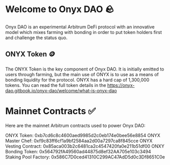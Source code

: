 # Welcome to Onyx DAO 🪨

Onyx DAO is an experimental Arbitrum DeFi protocol with an innovative model which mixes farming with bonding in order to put token holders first and challenge the status quo.

## ONYX Token 🪙

The ONYX Token is the key component of Onyx DAO. It is initially emitted to users through farming, but the main use of ONYX is to use as a means of bonding liquidity for the protocol. ONYX has a hard cap of 1,300,000 tokens. You can read the full token details in the https://onyx-dao.gitbook.io/onyx-dao/welcome/what-is-onyx-dao

# Mainnet Contracts ✅

Here are the mainnet Arbitrum contracts used to power Onyx DAO:

ONYX Token: 0xb7cd6c8c4600aed9985d2c0eb174e0bee56e8854
ONYX Master Chef: 0xf9c83ff6cf1a9bf2584aa2d00a7297ca8f845cce
ONYX Vesting Contract: 0x85aca003b2c6481ca2c4547420fa0e211b51df00
ONXY Bonding Token: 0x564792fA49560ad44875d8ef32AA705e103c3494
Staking Pool Factory: 0x586C7D0ced41310C299AC47AdD5d0c3Df8651C0e
